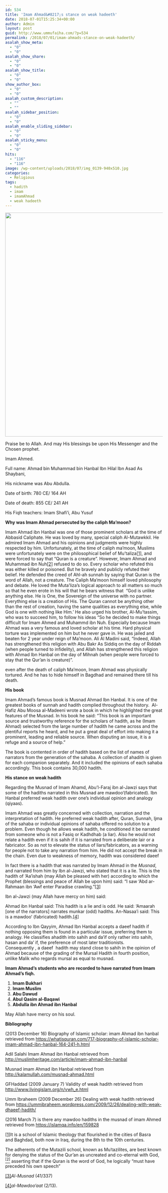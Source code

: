 ```yaml
---
id: 534
title: 'Imam Ahmad&#8217;s stance on weak hadeeth'
date: 2018-07-01T15:25:34+00:00
author: Admin
layout: post
guid: http://www.ummufaiha.com/?p=534
permalink: /2018/07/01/imam-ahmads-stance-on-weak-hadeeth/
asalah_show_meta:
  - "0"
  - "0"
asalah_show_share:
  - "0"
  - "0"
asalah_show_title:
  - "0"
  - "0"
show_author_box:
  - "0"
  - "0"
asalah_custom_description:
  - ""
  - ""
asalah_sidebar_position:
  - "0"
  - "0"
asalah_enable_sliding_sidebar:
  - "0"
  - "0"
asalah_sticky_menu:
  - "0"
  - "0"
hits:
  - "116"
  - "116"
image: /wp-content/uploads/2018/07/img_0139-940x510.jpg
categories:
  - Religious
tags:
  - hadith
  - imam
  - imamAhmad
  - weak hadeeth
---
```

<img src="http://localhost/wordpress/wp-content/uploads/2018/07/img_0139-1.jpg" class="alignnone size-full wp-image-554" height="715" width="1366" srcset="http://localhost/wordpress/wp-content/uploads/2018/07/img_0139-1.jpg 1366w, http://localhost/wordpress/wp-content/uploads/2018/07/img_0139-1-300x157.jpg 300w, http://localhost/wordpress/wp-content/uploads/2018/07/img_0139-1-1024x536.jpg 1024w, http://localhost/wordpress/wp-content/uploads/2018/07/img_0139-1-768x402.jpg 768w, http://localhost/wordpress/wp-content/uploads/2018/07/img_0139-1-764x400.jpg 764w, http://localhost/wordpress/wp-content/uploads/2018/07/img_0139-1-455x238.jpg 455w, http://localhost/wordpress/wp-content/uploads/2018/07/img_0139-1-267x140.jpg 267w" sizes="(max-width: 1366px) 100vw, 1366px" />

Praise be to Allah. And may His blessings be upon His Messenger and the Chosen prophet.

Imam Ahmed.

Full name: Ahmad bin Muhammad bin Hanbal Ibn Hilal Ibn Asad As Shaybani,

His nickname was Abu Abdulla.

Date of birth: 780 CE/ 164 AH

Date of death: 855 CE/ 241 AH

His Fiqh teachers: Imam Shafi’i, Abu Yusuf

**Why was Imam Ahmad persecuted by the caliph Ma’moon?**

Imam Ahmad ibn Hanbal was one of those prominent scholars at the time of Abbasid Caliphate. He was loved by many, special caliph Al-Mutawkkil. He admired Imam Ahmad and his opinions and judgments were highly respected by him. Unfortunately, at the time of caliph ma’moon, Muslims were unfortunately were on the philosophical belief of Mu’taliza<a href="#_ftn1" name="_ftnref1">[1]</a>, and were forced to say that “Quran is a creature”. However, Imam Ahmad and Muhammad ibn Nuh<a href="#_ftn2" name="_ftnref2">[2]</a> refused to do so. Every scholar who refuted this was either killed or poisoned. But he bravely and publicly refuted their belief. He defended the creed of Ahl-ah sunnah by saying that Quran is the word of Allah, not a creature. The Caliph Ma’moon himself loved philosophy and debate. He loved the Muta’liza’s logical approach to all matters so much so that he even erote in his will that he bears witness that  “God is unlike anything else. He is One, the Sovereign of the universe with no partner. Everything else is a creation of His. The Quran cannot be anything other than the rest of creation, having the same qualities as everything else, while God is one with nothing like Him.&#8217; He also urged his brother, Al-Mu&#8217;tassim, who was to succeed him, to follow his ideas “So he decided to make things difficult for Imam Ahmed and Muhammd ibn Nuh. Especially because Imam Ahmad was a very famous and loved scholar at his time. Hard physical torture was implemented on him but he never gave in. He was jailed and beaten for 2 year under reign of Ma’moon. Ali Al Madini said, “Indeed, Allah has strengthened this religion with Abu Bakr As Siddiq on the day of Riddah (when people turned to infidelity), and Allah has strengthened this religion with Ahmad Ibn Hanbal on the day of Mihnah (when people were forced to stay that the Qur’an is creature)”.

even after the death of caliph Ma’moon, Imam Ahmad was physically tortured. And he has to hide himself in Bagdhad and remained there till his death.

**His book**

Imam Ahmad’s famous book is Musnad Ahmad Ibn Hanbal. It is one of the greatest books of sunnah and hadith complied throughout the history.  Al-Hafiz Abu Moosa al-Madeeni wrote a book in which he highlighted the great features of the Musnad. In his book he said: &#8220;This book is an important source and trustworthy reference for the scholars of hadith, as he (Imam Ahmad) selected from the large number of hadith he came across and the plentiful reports he heard, and he put a great deal of effort into making it a prominent, leading and reliable source. When disputing an issue, it is a refuge and a source of help.&#8221;

The book is contented in order of hadith based on the list of names of narrators from the generation of the sahaba. A collection of ahadith is given for each companion separately. And it included the opinions of each sahaba accordingly. This book contains 30,000 hadith.

**His stance on weak hadith**

Regarding the Musnad of Imam Ahamd, Abu’l-Faraj ibn al-Jawzi says that some of the hadiths narrated in this Musnad are mawdoo‘(fabricated). Ibn Hanbal preferred weak hadith over one’s individual opinion and analogy (qiyaas).

Imam Ahmad was greatly concerned with collection, narration and the interpretation of hadith. He preferred weak hadith after, Quran, Sunnah, Ijma of the sahaba or individual opinions of sahaba offered no solution to a problem. Even though he allows weak hadith, he conditioned it be narrated from someone who is not a Fasiq or Kadhdhab (a liar). Also he would not relate a hadith even if it is sahih if it is narrated from a deliberate lair or a fabricator. So as not to elevate the status of liars/fabricators, as a warning for people not to take any narration from him. He did not accept the break in the chain. Even due to weakness of memory, hadith was considered daeef

In fact there is a hadith that was narrated by Imam Ahmad in the _Musnad_, and narrated from him by Ibn al-Jawzi, who stated that it is a lie. This is the hadith of ‘Aa’ishah (may Allah be pleased with her) according to which the Prophet (blessings and peace of Allah be upon him) said: “I saw ‘Abd ar-Rahmaan ibn ‘Awf enter Paradise crawling.”<a href="#_ftn3" name="_ftnref3">[3]</a>

Ibn al-Jawzi (may Allah have mercy on him) said:

Ahmad ibn Hanbal said: This hadith is a lie and is odd. He said: ‘Amaarah [one of the narrators] narrates munkar (odd) hadiths. An-Nasaa’i said: This is a mawdoo‘ (fabricated) hadith.<a href="#_ftn4" name="_ftnref4">[4]</a>

According to Ibn Qayyim, Ahmad Ibn Hanbal accepts a daeef hadith if nothing opposing them is found in a particular issue, preferring them to analogy. He classifies ahadith into sahih and da’if only rather into sahih, hasan and da’ if, the preference of most later traditionists.  
Consequently , a daeef  hadith may stand close to sahih in the opinion of Ahmad because of the grading of the Mursal Hadith in fourth position, unlike Malik who regards mursal as equal to musnad.

**Imam Ahmad’s students who are recorded to have narrated from Imam Ahmad’s fiqh.** 

  1. **Imam Bukhari**
  2. **Imam Muslim**
  3. **Abu Dawud**
  4. **Abul Qasim al-Baqawi**
  5. **Abdulla ibn Ahmad ibn Hanbal**

May Allah have mercy on his soul.

**Bibliography**

(2013 December 16) Biography of Islamic scholar: imam Ahmad ibn hanbal retrieved from <https://whatisquran.com/717-biography-of-islamic-scholar-imam-ahmad-ibn-hanbal-164-241-h.html>

Adil Salahi Imam Ahmad ibn Hanbal retrieved from <http://muslimheritage.com/article/imam-ahmad-ibn-hanbal>

Musnad imam Ahmad ibn Hanbal retrieved from <http://kalamullah.com/musnad-ahmad.html>

GFHaddad (2009 January 7) Validity of weak hadith retrieved from <http://www.livingislam.org/n/vwh_e.html>

Umm Ibraheem (2009 December 26) Dealing with weak hadith retrieved from <https://ummibraheem.wordpress.com/2009/12/26/dealing-with-weak-dhaeef-hadith/>

(2016 March 7) is there any mawdoo hadiths in the musnad of imam Ahmed retrieved from <https://islamqa.info/en/159828>

<a href="#_ftnref1" name="_ftn1">[1]</a>It is a school of Islamic theology that flourished in the cities of Basra and Baghdad, both now in Iraq, during the 8th to the 10th centuries.

The adherents of the Mutazili school, known as Muʿtazilites, are best known for denying the status of the Qur&#8217;an as uncreated and co-eternal with God,[<sup>[2]</sup>](https://en.wikipedia.org/wiki/Mu%CA%BFtazila#cite_note-as-2) asserting that if the Quran is the word of God, he logically &#8220;must have preceded his own speech&#8221;

<a href="#_ftnref3" name="_ftn3">[3]</a>_Al-Musnad_ (41/337)

<a href="#_ftnref4" name="_ftn4">[4]</a>_al-Mawdoo‘aat_ (2/13).